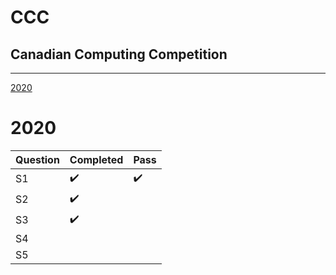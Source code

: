 
# CCC
## Canadian Computing Competition
***
[2020](#2020)

# 2020

| Question  | Completed | Pass |
|---|---|---|
| S1 | ✔️ | ✔️️️️ |
| S2 | ✔️ |  |
| S3 | ✔️ |  |
| S4 |  |  |
| S5 |  |  |